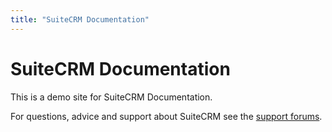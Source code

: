 ```yaml
---
title: "SuiteCRM Documentation"
---
```


# SuiteCRM Documentation

This is a demo site for SuiteCRM Documentation.

For questions, advice and support about SuiteCRM see the [support forums](https://suitecrm.com/index.php?option=com_kunena&view=category&Itemid=1137&layout=list).
